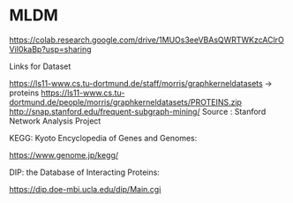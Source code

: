 # MLDM

https://colab.research.google.com/drive/1MUOs3eeVBAsQWRTWKzcAClrOViI0kaBp?usp=sharing

Links for Dataset

https://ls11-www.cs.tu-dortmund.de/staff/morris/graphkerneldatasets -> proteins  https://ls11-www.cs.tu-dortmund.de/people/morris/graphkerneldatasets/PROTEINS.zip
http://snap.stanford.edu/frequent-subgraph-mining/
Source : Stanford Network Analysis Project


KEGG: Kyoto Encyclopedia of Genes and Genomes:

https://www.genome.jp/kegg/

DIP: the Database of Interacting Proteins:

https://dip.doe-mbi.ucla.edu/dip/Main.cgi
